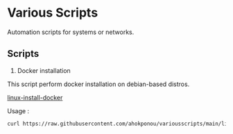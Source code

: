 # Various Scripts

Automation scripts for systems or networks.

## Scripts

1. Docker installation

This script perform docker installation on debian-based distros.

[linux-install-docker](./linux-install-docker.bk)

Usage : 

```sh
curl https://raw.githubusercontent.com/ahokponou/variousscripts/main/linux-install-docker | bash
```
